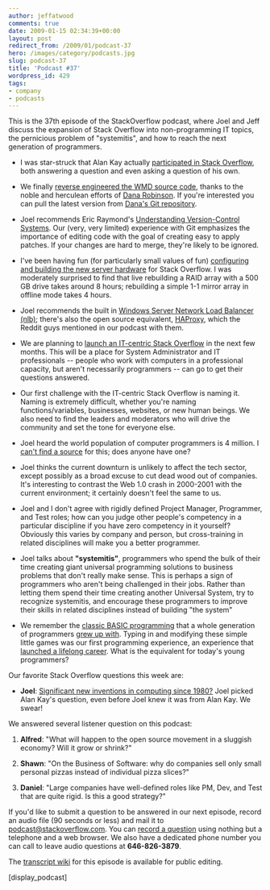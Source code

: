 ```yaml
---
author: jeffatwood
comments: true
date: 2009-01-15 02:34:39+00:00
layout: post
redirect_from: /2009/01/podcast-37
hero: /images/category/podcasts.jpg
slug: podcast-37
title: 'Podcast #37'
wordpress_id: 429
tags:
- company
- podcasts
---
```


This is the 37th episode of the StackOverflow podcast, where Joel and Jeff discuss the expansion of Stack Overflow into non-programming IT topics, the pernicious problem of "systemitis", and how to reach the next generation of programmers.






  * I was star-struck that Alan Kay actually [participated in Stack Overflow](http://blog.stackoverflow.com/2009/01/welcome-our-newest-member-alan-kay/), both answering a question and even asking a question of his own.  



  * We finally [reverse engineered the WMD source code](http://blog.stackoverflow.com/2009/01/wmd-editor-reverse-engineered/), thanks to the noble and herculean efforts of [Dana Robinson](http://stackoverflow.com/users/3161/dana). If you're interested you can pull the latest version from [Dana's Git repository](http://github.com/derobins/wmd/tree/master).


  * Joel recommends Eric Raymond's [Understanding Version-Control Systems](http://www.catb.org/esr/writings/version-control/version-control.html). Our (very, very limited) experience with Git emphasizes the importance of editing code with the goal of creating easy to apply patches. If your changes are hard to merge, they're likely to be ignored.


  * I've been having fun (for particularly small values of fun) [configuring and building the new server hardware](http://blog.stackoverflow.com/2009/01/new-stack-overflow-server-glamour-shots/) for Stack Overflow. I was moderately surprised to find that live rebuilding a RAID array with a 500 GB drive takes around 8 hours; rebuilding a simple 1-1 mirror array in offline mode takes 4 hours.  



  * Joel recommends the built in [Windows Server Network Load Balancer (nlb)](http://edge.technet.com/Media/Network-Load-Balancing-NLB-in-Windows-Server-2008/); there's also the open source equivalent, [HAProxy](http://haproxy.1wt.eu/), which the Reddit guys mentioned in our podcast with them.


  * We are planning to [launch an IT-centric Stack Overflow](http://blog.stackoverflow.com/2009/01/coming-in-march-it-stack-overflow/) in the next few months. This will be a place for System Administrator and IT professionals -- people who work with computers in a professional capacity, but aren't necessarily programmers -- can go to get their questions answered.


  * Our first challenge with the IT-centric Stack Overflow is naming it. Naming is extremely difficult, whether you're naming functions/variables, businesses, websites, or new human beings. We also need to find the leaders and moderators who will drive the community and set the tone for everyone else.


  * Joel heard the world population of computer programmers is 4 million. I [can't find a source](http://answers.google.com/answers/threadview/id/725904.html) for this; does anyone have one?


  * Joel thinks the current downturn is unlikely to affect the tech sector, except possibly as a broad excuse to cut dead wood out of companies. It's interesting to contrast the Web 1.0 crash in 2000-2001 with the current environment; it certainly doesn't feel the same to us.


  * Joel and I don't agree with rigidly defined Project Manager, Programmer, and Test roles; how can you judge other people's competency in a particular discipline if you have zero competency in it yourself? Obviously this varies by company and person, but cross-training in related disciplines will make you a better programmer.


  * Joel talks about **"systemitis"**, programmers who spend the bulk of their time creating giant universal programming solutions to business problems that don't really make sense. This is perhaps a sign of programmers who aren't being challenged in their jobs. Rather than letting them spend their time creating another Universal System, try to recognize systemitis, and encourage these programmers to improve their skills in related disciplines instead of building "the system"


  * We remember the [classic BASIC programming](http://www.codinghorror.com/blog/archives/001104.html) that a whole generation of programmers [grew up with](http://www.codinghorror.com/blog/archives/000414.html). Typing in and modifying these simple little games was our first programming experience, an experience that [launched a lifelong career](http://www.codinghorror.com/blog/archives/000936.html). What is the equivalent for today's young programmers?




Our favorite Stack Overflow questions this week are:






  * **Joel**: [Significant new inventions in computing since 1980?](http://stackoverflow.com/questions/432922/significant-new-inventions-in-computing-since-1980) Joel picked Alan Kay's question, even before Joel knew it was from Alan Kay. We swear!  





We answered several listener question on this podcast:






  1. **Alfred**: "What will happen to the open source movement in a sluggish economy? Will it grow or shrink?"


  2. **Shawn**: "On the Business of Software: why do companies sell only small personal pizzas instead of individual pizza slices?"


  3. **Daniel**: "Large companies have well-defined roles like PM, Dev, and Test that are quite rigid. Is this a good strategy?"





If you'd like to submit a question to be answered in our next episode, record an audio file (90 seconds or less) and mail it to [podcast@stackoverflow.com](mailto:podcast@stackoverflow.com). You can [record a question](http://blog.stackoverflow.com/index.php/2008/05/recording-podcast-questions-using-your-telephone/) using nothing but a telephone and a web browser. We also have a dedicated phone number you can call to leave audio questions at **646-826-3879**.






The [transcript wiki](https://stackoverflow.fogbugz.com/default.asp?W29022) for this episode is available for public editing.






[display_podcast]


